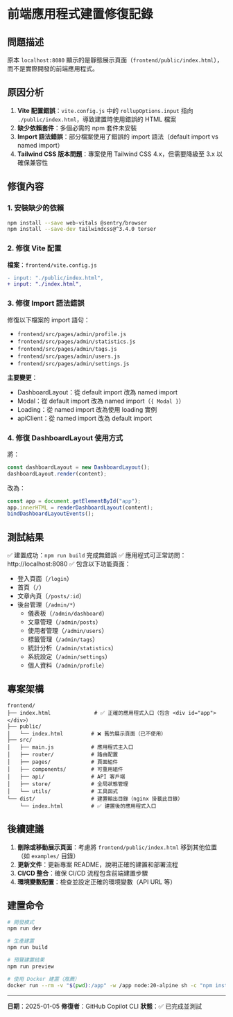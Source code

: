 # 前端應用程式建置修復記錄

## 問題描述

原本 `localhost:8080` 顯示的是靜態展示頁面（`frontend/public/index.html`），而不是實際開發的前端應用程式。

## 原因分析

1. **Vite 配置錯誤**：`vite.config.js` 中的 `rollupOptions.input` 指向 `./public/index.html`，導致建置時使用錯誤的 HTML 檔案
2. **缺少依賴套件**：多個必需的 npm 套件未安裝
3. **Import 語法錯誤**：部分檔案使用了錯誤的 import 語法（default import vs named import）
4. **Tailwind CSS 版本問題**：專案使用 Tailwind CSS 4.x，但需要降級至 3.x 以確保兼容性

## 修復內容

### 1. 安裝缺少的依賴

```bash
npm install --save web-vitals @sentry/browser
npm install --save-dev tailwindcss@^3.4.0 terser
```

### 2. 修復 Vite 配置

**檔案**：`frontend/vite.config.js`

```diff
- input: "./public/index.html",
+ input: "./index.html",
```

### 3. 修復 Import 語法錯誤

修復以下檔案的 import 語句：

- `frontend/src/pages/admin/profile.js`
- `frontend/src/pages/admin/statistics.js`
- `frontend/src/pages/admin/tags.js`
- `frontend/src/pages/admin/users.js`
- `frontend/src/pages/admin/settings.js`

**主要變更**：
- DashboardLayout：從 default import 改為 named import
- Modal：從 default import 改為 named import（`{ Modal }`）
- Loading：從 named import 改為使用 loading 實例
- apiClient：從 named import 改為 default import

### 4. 修復 DashboardLayout 使用方式

將：
```javascript
const dashboardLayout = new DashboardLayout();
dashboardLayout.render(content);
```

改為：
```javascript
const app = document.getElementById("app");
app.innerHTML = renderDashboardLayout(content);
bindDashboardLayoutEvents();
```

## 測試結果

✅ 建置成功：`npm run build` 完成無錯誤
✅ 應用程式可正常訪問：http://localhost:8080
✅ 包含以下功能頁面：
- 登入頁面（`/login`）
- 首頁（`/`）
- 文章內頁（`/posts/:id`）
- 後台管理（`/admin/*`）
  - 儀表板（`/admin/dashboard`）
  - 文章管理（`/admin/posts`）
  - 使用者管理（`/admin/users`）
  - 標籤管理（`/admin/tags`）
  - 統計分析（`/admin/statistics`）
  - 系統設定（`/admin/settings`）
  - 個人資料（`/admin/profile`）

## 專案架構

```
frontend/
├── index.html              # ✅ 正確的應用程式入口（包含 <div id="app"></div>）
├── public/
│   └── index.html         # ❌ 舊的展示頁面（已不使用）
├── src/
│   ├── main.js            # 應用程式主入口
│   ├── router/            # 路由配置
│   ├── pages/             # 頁面組件
│   ├── components/        # 可重用組件
│   ├── api/               # API 客戶端
│   ├── store/             # 全局狀態管理
│   └── utils/             # 工具函式
└── dist/                  # 建置輸出目錄（nginx 掛載此目錄）
    └── index.html         # ✅ 建置後的應用程式入口
```

## 後續建議

1. **刪除或移動展示頁面**：考慮將 `frontend/public/index.html` 移到其他位置（如 `examples/` 目錄）
2. **更新文件**：更新專案 README，說明正確的建置和部署流程
3. **CI/CD 整合**：確保 CI/CD 流程包含前端建置步驟
4. **環境變數配置**：檢查並設定正確的環境變數（API URL 等）

## 建置命令

```bash
# 開發模式
npm run dev

# 生產建置
npm run build

# 預覽建置結果
npm run preview

# 使用 Docker 建置（推薦）
docker run --rm -v "$(pwd):/app" -w /app node:20-alpine sh -c "npm install && npm run build"
```

---

**日期**：2025-01-05
**修復者**：GitHub Copilot CLI
**狀態**：✅ 已完成並測試
